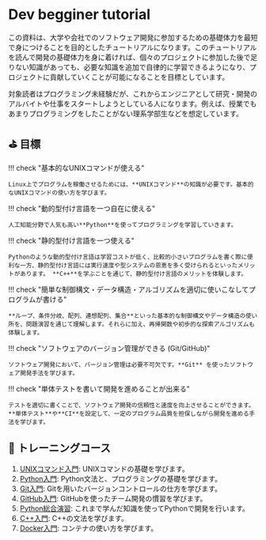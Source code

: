# Dev begginer tutorial

この資料は、大学や会社でのソフトウェア開発に参加するための基礎体力を最短で身につけることを目的としたチュートリアルになります。このチュートリアルを読んで開発の基礎体力を身に着ければ、個々のプロジェクトに参加した後で足りない知識があっても、必要な知識を追加で自律的に学習できるようになり、プロジェクトに貢献していくことが可能になることを目標としています。

対象読者はプログラミング未経験だが、これからエンジニアとして研究・開発のアルバイトや仕事をスタートしようとしている人になります。例えば、授業でもあまりプログラミングをしたことがない理系学部生などを想定しています。

## :golf: 目標

!!! check "基本的なUNIXコマンドが使える"

    Linux上でプログラムを稼働させるためには、**UNIXコマンド**の知識が必要です。基本的なUNIXコマンドの使い方を学びます。

!!! check "動的型付け言語を一つ自在に使える"

    人工知能分野で人気も高い**Python**を使ってプログラミングを学習していきます。

!!! check "静的型付け言語を一つ使える"
    
    Pythonのような動的型付け言語は学習コストが低く、比較的小さいプログラムを書く際に便利な一方、静的型付け言語には実行速度や型システムの恩恵を多く受けられるといったメリットがあります。 **C++**を学ぶことを通じて、静的型付け言語のメリットを体験します。

!!! check "簡単な制御構文・データ構造・アルゴリズムを適切に使いこなしてプログラムが書ける"

    **ループ、条件分岐、配列、連想配列、集合**といった基本的な制御構文やデータ構造の使い所を、問題演習を通じて理解します。それらに加え、再帰関数や初歩的な探索アルゴリズムも体験します。

!!! check "ソフトウェアのバージョン管理ができる (Git/GitHub)"

    ソフトウェア開発において、バージョン管理は必要不可欠です。**Git** を使ったソフトウェア開発手法を学びます。

!!! check "単体テストを書いて開発を進めることが出来る"
    
    テストを適切に書くことで、ソフトウェア開発の信頼性と速度を向上させることができます。**単体テスト**や**CI**を設定して、一定のプログラム品質を担保しながら開発を進める手法を学びます。

## :muscle: トレーニングコース

 1. [UNIXコマンド入門](unix_command.md): UNIXコマンドの基礎を学びます。
 2. [Python入門](python.md): Python文法と、プログラミングの基礎を学びます。
 3. [Git入門](git.md): Gitを用いたバージョンコントロールの仕方を学びます。
 4. [GitHub入門](github.md): GitHubを使ったチーム開発の慣習を学びます。
 6. [Python総合演習](python_practice.md): これまで学んだ知識を使ってPythonで開発を行います。
 7. [C++入門](cpp.md): C++の文法を学びます。
 8. [Docker入門](docker.md): コンテナの使い方を学びます。

